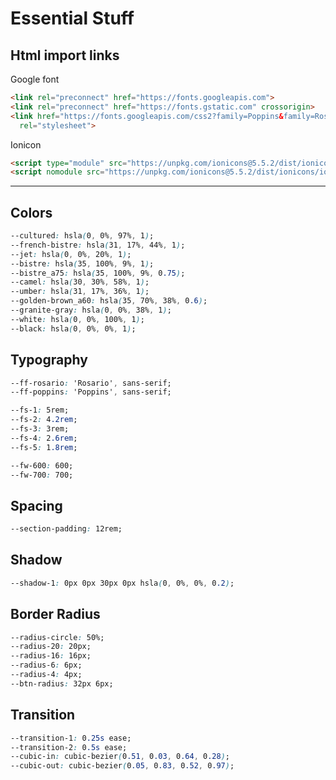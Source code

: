 # Essential Stuff

## Html import links

Google font

``` html
<link rel="preconnect" href="https://fonts.googleapis.com">
<link rel="preconnect" href="https://fonts.gstatic.com" crossorigin>
<link href="https://fonts.googleapis.com/css2?family=Poppins&family=Rosario:wght@500;600;700&display=swap"
  rel="stylesheet">
```

Ionicon

``` html
<script type="module" src="https://unpkg.com/ionicons@5.5.2/dist/ionicons/ionicons.esm.js"></script>
<script nomodule src="https://unpkg.com/ionicons@5.5.2/dist/ionicons/ionicons.js"></script>
```

---

## Colors 

``` css
--cultured: hsla(0, 0%, 97%, 1);
--french-bistre: hsla(31, 17%, 44%, 1);
--jet: hsla(0, 0%, 20%, 1);
--bistre: hsla(35, 100%, 9%, 1);
--bistre_a75: hsla(35, 100%, 9%, 0.75);
--camel: hsla(30, 30%, 58%, 1);
--umber: hsla(31, 17%, 36%, 1);
--golden-brown_a60: hsla(35, 70%, 38%, 0.6);
--granite-gray: hsla(0, 0%, 38%, 1);   
--white: hsla(0, 0%, 100%, 1);
--black: hsla(0, 0%, 0%, 1);
```

## Typography

``` css
--ff-rosario: 'Rosario', sans-serif;
--ff-poppins: 'Poppins', sans-serif;

--fs-1: 5rem;
--fs-2: 4.2rem;
--fs-3: 3rem;
--fs-4: 2.6rem;
--fs-5: 1.8rem;

--fw-600: 600;
--fw-700: 700;
```

## Spacing

``` css
--section-padding: 12rem;
```

## Shadow

``` css
--shadow-1: 0px 0px 30px 0px hsla(0, 0%, 0%, 0.2);
```

## Border Radius

``` css
--radius-circle: 50%;
--radius-20: 20px;
--radius-16: 16px;
--radius-6: 6px;
--radius-4: 4px;
--btn-radius: 32px 6px;
```

## Transition

``` css
--transition-1: 0.25s ease;
--transition-2: 0.5s ease;
--cubic-in: cubic-bezier(0.51, 0.03, 0.64, 0.28);
--cubic-out: cubic-bezier(0.05, 0.83, 0.52, 0.97);
```
